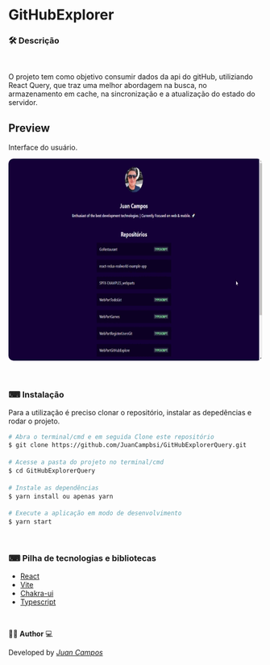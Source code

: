 <p align="center">
<h1>
 GitHubExplorer
</h1>
</p>

### 🛠  Descrição

</br>

O projeto tem como objetivo consumir dados da api do gitHub, utiliziando React Query, que traz uma melhor abordagem na busca, no armazenamento em cache, na sincronização e a atualização do estado do servidor.


## Preview
Interface do usuário.
</br>

<p align="center">
  <kbd>
 <img width="800" style="border-radius: 10px" height="400" src="https://github.com/JuanCampbsi/GitHubExplorerQuery/blob/ae5fadc32e3fea2c6eb78606db2cfacd4401b4c0/src/assets/preview.gif" alt="Intro">
  </kbd>
  </br>
</p>

</br>

### ⌨ Instalação
Para a utilização é preciso clonar o repositório, instalar as depedências e rodar o projeto.

```bash
# Abra o terminal/cmd e em seguida Clone este repositório
$ git clone https://github.com/JuanCampbsi/GitHubExplorerQuery.git

# Acesse a pasta do projeto no terminal/cmd
$ cd GitHubExplorerQuery

# Instale as dependências
$ yarn install ou apenas yarn

# Execute a aplicação em modo de desenvolvimento
$ yarn start


```

</br>

### ⌨ Pilha de tecnologias e bibliotecas

-   [React](https://github.com/facebook/react)
-   [Vite](https://vitejs.dev/)
-   [Chakra-ui](https://chakra-ui.com/)
-   [Typescript](https://www.typescriptlang.org/)


</br>

👨‍💻 **Author** 💻

Developed by [_Juan Campos_](https://www.linkedin.com/in/juancampos-ferreira/)

